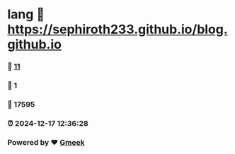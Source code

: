 # lang :link: https://sephiroth233.github.io/blog.github.io 
### :page_facing_up: [11](https://sephiroth233.github.io/blog.github.io/tag.html) 
### :speech_balloon: 1 
### :hibiscus: 17595 
### :alarm_clock: 2024-12-17 12:36:28 
### Powered by :heart: [Gmeek](https://github.com/Meekdai/Gmeek)
